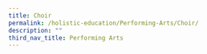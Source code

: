 ```yaml
---
title: Choir
permalink: /holistic-education/Performing-Arts/Choir/
description: ""
third_nav_title: Performing Arts
---
```

